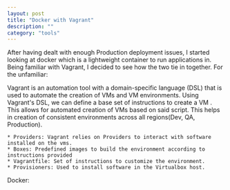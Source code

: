 ```yaml
---
layout: post
title: "Docker with Vagrant"
description: ""
category: "tools"
---
```


After having dealt with enough Production deployment issues, I started looking at docker which is a lightweight container to run applications in. 
Being familiar with Vagrant, I decided to see how the two tie in together.
For the unfamiliar:

Vagrant is an automation tool with a domain-specific language (DSL) that is used 
to automate the creation of VMs and VM environments.
Using Vagrant's DSL, we can define a base set of instructions to create a VM .
This allows for automated creation of VMs based on said script. 
This helps in creation of consistent environments across all regions(Dev, QA, Production).


	* Providers: Vagrant relies on Providers to interact with software installed on the vms.
	* Boxes: Predefined images to build the environment according to instructions provided
	* Vagrantfile: Set of instructions to customize the environment.
	* Provisioners: Used to install software in the Virtualbox host.
	
Docker:

